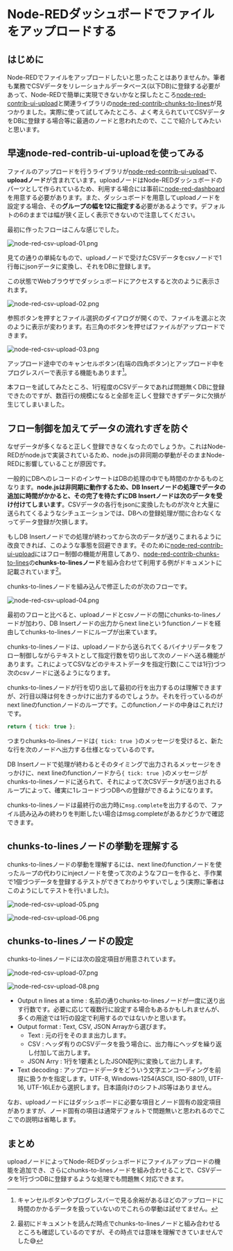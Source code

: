 # Node-REDダッシュボードでファイルをアップロードする

## はじめに

Node-REDでファイルをアップロードしたいと思ったことはありませんか。筆者も業務でCSVデータをリレーショナルデータベース(以下DB)に登録する必要があって、Node-REDで簡単に実現できないかなと探したところ[node-red-contrib-ui-upload](https://flows.nodered.org/node/node-red-contrib-ui-upload)と関連ライブラリの[node-red-contrib-chunks-to-lines](https://flows.nodered.org/node/node-red-contrib-chunks-to-lines)が見つかりました。実際に使って試してみたところ、よく考えられていてCSVデータをDBに登録する場合等に最適のノードと思われたので、ここで紹介してみたいと思います。

## 早速node-red-contrib-ui-uploadを使ってみる

ファイルのアップロードを行うライブラリが[node-red-contrib-ui-upload](https://flows.nodered.org/node/node-red-contrib-ui-upload)で、**uploadノード**が含まれています。uploadノードはNode-REDダッシュボードのパーツとして作られているため、利用する場合には事前に[node-red-dashboard](https://flows.nodered.org/node/node-red-dashboard)を用意する必要があります。また、ダッシュボードを用意してuploadノードを設定する場合、その**グループの幅を12に指定する**必要があるようです。デフォルトの6のままでは幅が狭く正しく表示できないので注意してください。

最初に作ったフローはこんな感じでした。

![node-red-csv-upload-01.png](https://qiita-image-store.s3.ap-northeast-1.amazonaws.com/0/130638/8c13ce23-7607-ed42-95dd-1713e0986749.png)

見ての通りの単純なもので、uploadノードで受けたCSVデータをcsvノードで1行毎にjsonデータに変換し、それをDBに登録します。

この状態でWebブラウザでダッシュボードにアクセスすると次のように表示されます。

![node-red-csv-upload-02.png](https://qiita-image-store.s3.ap-northeast-1.amazonaws.com/0/130638/450b47a5-e145-b48b-a8d5-2503926076bd.png)

参照ボタンを押すとファイル選択のダイアログが開くので、ファイルを選ぶと次のように表示が変わります。右三角のボタンを押せばファイルがアップロードできます。

![node-red-csv-upload-03.png](https://qiita-image-store.s3.ap-northeast-1.amazonaws.com/0/130638/e66d6e1d-33cf-47fe-65b2-72520c27cc00.png)

アップロード途中でのキャンセルボタン(右端の四角ボタン)とアップロード中をプログレスバーで表示する機能もあります[^progress]。

[^progress]:キャンセルボタンやプログレスバーで見る余裕があるほどのアップロードに時間のかかるデータを扱っていないのでこれらの挙動は試せてません。

本フローを試してみたところ、1行程度のCSVデータであれば問題無くDBに登録できたのですが、数百行の規模になると全部を正しく登録できずデータに欠損が生じてしまいました。

## フロー制御を加えてデータの流れすぎを防ぐ

なぜデータが多くなると正しく登録できなくなったのでしょうか。これはNode-REDがnode.jsで実装されているため、node.jsの非同期の挙動がそのままNode-REDに影響していることが原因です。

一般的にDBへのレコードのインサートはDBの処理の中でも時間のかかるものとなります。**node.jsは非同期に動作するため、DB Insertノードの処理でデータの追加に時間がかかると、その完了を待たずにDB Insertノードは次のデータを受け付けてしまいます**。CSVデータの各行をjsonに変換したものが次々と大量に送られてくるようなシチュエーションでは、DBへの登録処理が間に合わなくなってデータ登録が欠損します。

もしDB Insertノードでの処理が終わってから次のデータが送りこまれるように改良できれば、このような事態を回避できます。そのために[node-red-contrib-ui-upload](https://flows.nodered.org/node/node-red-contrib-ui-upload)にはフロー制御の機能が用意してあり、[node-red-contrib-chunks-to-lines](https://flows.nodered.org/node/node-red-contrib-chunks-to-lines)の**chunks-to-linesノード**を組み合わせて利用する例がドキュメントに記載されています[^hoge]。

[^hoge]:最初にドキュメントを読んだ時点でchunks-to-linesノードと組み合わせるところも確認しているのですが、その時点では意味を理解できていませんでした😅

chunks-to-linesノードを組み込んで修正したのが次のフローです。

![node-red-csv-upload-04.png](https://qiita-image-store.s3.ap-northeast-1.amazonaws.com/0/130638/3ca35d0d-1d23-0d9d-287d-b77935b6482c.png)

最初のフローと比べると、uploadノードとcsvノードの間にchunks-to-linesノードが加わり、DB Insertノードの出力からnext lineというfunctionノードを経由してchunks-to-linesノードにループが出来ています。

chunks-to-linesノードは、uploadノードから送られてくるバイナリデータをフロー制御しながらテキストとして指定行数を切り出して次のノードへ送る機能があります。これによってCSVなどのテキストデータを指定行数(ここでは1行)づつ次のcsvノードに送るようになります。

chunks-to-linesノードが行を切り出して最初の行を出力するのは理解できますが、2行目以降は何をきっかけに出力するのでしょうか。それを行っているのがnext lineのfunctionノードのループです。このfunctionノードの中身はこれだけです。

```javascript
return { tick: true };
```

つまりchunks-to-linesノードは`{ tick: true }`のメッセージを受けると、新たな行を次のノードへ出力する仕様となっているのです。

DB Insertノードで処理が終わるとそのタイミングで出力されるメッセージをきっかけに、next lineのfunctionノードから`{ tick: true }`のメッセージがchunks-to-linesノードに送られて、それによって次CSVデータが送り出されるループによって、確実に1レコードづつDBへの登録ができるようになります。

chunks-to-linesノードは最終行の出力時に`msg.complete`を出力するので、ファイル読み込みの終わりを判断したい場合はmsg.completeがあるかどうかで確認できます。

## chunks-to-linesノードの挙動を理解する

chunks-to-linesノードの挙動を理解するには、next lineのfunctionノードを使ったループの代わりにinjectノードを使って次のようなフローを作ると、手作業で1個づつデータを登録するテストができてわかりやすいでしょう(実際に筆者はこのようにしてテストを行いました)。

![node-red-csv-upload-05.png](https://qiita-image-store.s3.ap-northeast-1.amazonaws.com/0/130638/ad687f38-02c7-c22d-f823-667e2fc95071.png)

![node-red-csv-upload-06.png](https://qiita-image-store.s3.ap-northeast-1.amazonaws.com/0/130638/93ee2464-ce07-e97d-24f1-a6fed6a479ca.png)

## chunks-to-linesノードの設定

chunks-to-linesノードには次の設定項目が用意されています。

![node-red-csv-upload-07.png](https://qiita-image-store.s3.ap-northeast-1.amazonaws.com/0/130638/7e8c672c-be6d-dcda-506e-42e92afa2fbb.png)

![node-red-csv-upload-08.png](https://qiita-image-store.s3.ap-northeast-1.amazonaws.com/0/130638/16ee3b8c-28ad-20c3-be93-7ce6f40d9863.png)

- Output n lines at a time : 名前の通りchunks-to-linesノードが一度に送り出す行数です。必要に応じて複数行に設定する場合もあるかもしれませんが、多くの用途では1行の設定で利用するのではないかと思います。
- Output format : Text, CSV, JSON Arrayから選びます。
  - Text : 元の行をそのまま出力します。
  - CSV : ヘッダ有りのCSVデータを扱う場合に、出力毎にヘッダを繰り返し付加して出力します。
  - JSON Arry : 1行を1要素としたJSON配列に変換して出力します。
- Text decoding : アップロードデータをどういう文字エンコーディングを前提に扱うかを指定します。UTF-8, Windows-1254(ASCII, ISO-8801), UTF-16, UTF-16LEから選択します。日本語向けのシフトJIS等はありません。

なお、uploadノードにはダッシュボードに必要な項目とノード固有の設定項目がありますが、ノード固有の項目は通常デフォルトで問題無いと思われるのでここでの説明は省略します。

## まとめ

uploadノードによってNode-REDダッシュボードにファイルアップロードの機能を追加でき、さらにchunks-to-linesノードを組み合わせることで、CSVデータを1行づつDBに登録するような処理でも問題無く対応できます。
